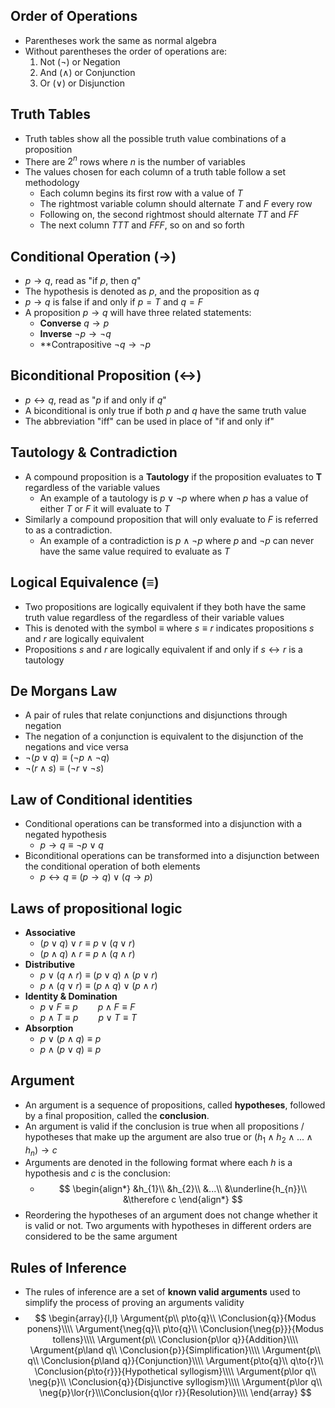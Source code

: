 ## Order of Operations
- Parentheses work the same as normal algebra
- Without parentheses the order of operations are:
	1. Not ($\neg{}$) or Negation
	2. And ($\land$) or Conjunction
	3. Or ($\lor$) or Disjunction
## Truth Tables
- Truth tables show all the possible truth value combinations of a proposition
- There are $2^n$ rows where $n$ is the number of variables
- The values chosen for each column of a truth table follow a set methodology
	- Each column begins its first row with a value of $T$
	- The rightmost variable column should alternate $T$ and $F$ every row
	- Following on, the second rightmost should alternate $TT$ and $FF$
	- The next column $TTT$ and $FFF$, so on and so forth
## Conditional Operation ($\rightarrow$)
- $p \rightarrow q$, read as "if $p$, then $q$"
- The hypothesis is denoted as $p$, and the proposition as $q$
- $p \rightarrow q$ is false if and only if $p=T$ and $q=F$
- A proposition $p \rightarrow q$ will have three related statements:
	- **Converse** $q \rightarrow p$
	- **Inverse** $\neg{p}\rightarrow \neg{q}$
	- **Contrapositive $\neg{q}\rightarrow \neg{p}$
## Biconditional Proposition ($\leftrightarrow$)
- $p \leftrightarrow q$, read as "$p$ if and only if $q$"
- A biconditional is only true if both $p$ and $q$ have the same truth value
- The abbreviation "iff" can be used in place of "if and only if"
## Tautology & Contradiction
- A compound proposition is a **Tautology** if the proposition evaluates to **T** regardless of the variable values
	- An example of a tautology is $p \lor \neg{p}$ where when $p$ has a value of either $T$ or $F$ it will evaluate to $T$
- Similarly a compound proposition that will only evaluate to $F$ is referred to as a contradiction.
	- An example of a contradiction is $p \land \neg{p}$ where $p$ and $\neg{p}$ can never have the same value required to evaluate as $T$
## Logical Equivalence ($\equiv$)
  - Two propositions are logically equivalent if they both have the same truth value regardless of the regardless of their variable values
  - This is denoted with the symbol $\equiv$ where $s \equiv r$ indicates propositions $s$ and $r$ are logically equivalent
  - Propositions $s$ and $r$ are logically equivalent if and only if $s \leftrightarrow r$ is a tautology
## De Morgans Law
- A pair of rules that relate conjunctions and disjunctions through negation
- The negation of a conjunction is equivalent to the disjunction of the negations and vice versa
- $\neg{(p \lor q)} \equiv (\neg{p}\land \neg{q})$
- $\neg{(r \land s)} \equiv (\neg{r}\lor \neg{s})$
## Law of Conditional identities
- Conditional operations can be transformed into a disjunction with a negated hypothesis
	- $p \rightarrow q \equiv \neg{p} \lor q$
- Biconditional operations can be transformed into a disjunction between the conditional operation of both elements
	- $p \leftrightarrow q \equiv (p \rightarrow q) \lor (q \rightarrow p)$
## Laws of propositional logic
- **Associative**
	- $(p \lor q)\lor r \equiv p \lor (q \lor r)$
	- $(p \land q)\land r \equiv p \land (q \land r)$
- **Distributive**
	- $p \lor (q \land r)\equiv(p \lor q)\land (p \lor r)$
	- $p \land (q \lor r)\equiv(p \land q)\lor (p \land r)$
- **Identity & Domination**
	- $p \lor F \equiv p \qquad p \land F \equiv F$
	- $p \land T \equiv p \qquad p \lor T \equiv T$
- **Absorption**
	- $p \lor (p \land q) \equiv p$
	- $p \land (p \lor q) \equiv p$
## Argument
- An argument is a sequence of propositions, called **hypotheses**, followed by a final proposition, called the **conclusion**.
- An argument is valid if the conclusion is true when all propositions / hypotheses that make up the argument are also true or $(h_{1}\land h_{2}\land...\land h_{n})\rightarrow c$
- Arguments are denoted in the following format where each $h$ is a hypothesis and $c$ is the conclusion:
	- $$
\begin{align*}
&h_{1}\\
&h_{2}\\
&...\\
&\underline{h_{n}}\\
&\therefore c
\end{align*}
$$
- Reordering the hypotheses of an argument does not change whether it is valid or not. Two arguments with hypotheses in different orders are considered to be the same argument
## Rules of Inference
- The rules of inference are a set of **known valid arguments** used to simplify the process of proving an arguments validity
- $\newcommand{\Conclusion}[1]{ \hline\therefore\,#1 }$ $\newcommand{\Argument}[2]{ \begin{array}{l}#1\end{array}&&\text{#2} }$ $$
\begin{array}{l,l}
\Argument{p\\ p\to{q}\\ \Conclusion{q}}{Modus ponens}\\\\
\Argument{\neg{q}\\ p\to{q}\\ \Conclusion{\neg{p}}}{Modus tollens}\\\\
\Argument{p\\ \Conclusion{p\lor q}}{Addition}\\\\
\Argument{p\land q\\ \Conclusion{p}}{Simplification}\\\\
\Argument{p\\ q\\ \Conclusion{p\land q}}{Conjunction}\\\\
\Argument{p\to{q}\\ q\to{r}\\ \Conclusion{p\to{r}}}{Hypothetical syllogism}\\\\
\Argument{p\lor q\\ \neg{p}\\ \Conclusion{q}}{Disjunctive syllogism}\\\\
\Argument{p\lor q\\ \neg{p}\lor{r}\\\Conclusion{q\lor r}}{Resolution}\\\\
\end{array}
$$
